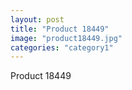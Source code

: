 ```yaml
---
layout: post
title: "Product 18449"
image: "product18449.jpg"
categories: "category1"
---
```

Product 18449

